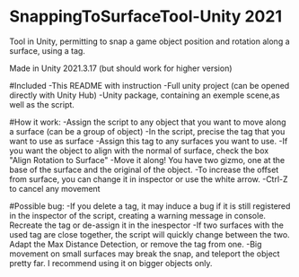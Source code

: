 # SnappingToSurfaceTool-Unity 2021
 Tool in Unity, permitting to snap a game object position and rotation along a surface, using a tag. 

Made in Unity 2021.3.17 (but should work for higher version)

#Included
-This README with instruction
-Full unity project (can be opened directly with Unity Hub)
-Unity package, containing an exemple scene,as well as the script. 


#How it work:
-Assign the script to any object that you want to move along a surface (can be a group of object)
-In the script, precise the tag that you want to use as surface 
-Assign this tag to any surfaces you want to use.
-If you want the object to align with the normal of surface, check the box "Align Rotation to Surface"
-Move it along! You have two gizmo, one at the base of the surface and the original of the object. 
-To increase the offset from surface, you can change it in inspector or use the white arrow.
-Ctrl-Z to cancel any movement

#Possible bug:
-If you delete a tag, it may induce a bug if it is still registered in the inspector of the script, creating a warning message in console. Recreate the tag or de-assign it in the inespector
-If two surfaces with the used tag are close together, the script will quickly change between the two. Adapt the Max Distance Detection, or remove the tag from one. 
-Big movement on small surfaces may break the snap, and teleport the object pretty far. I recommend using it on bigger objects only.